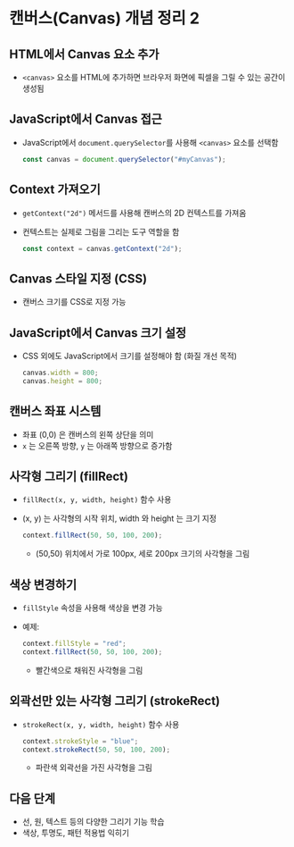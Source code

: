 # 캔버스(Canvas) 개념 정리 2

## HTML에서 Canvas 요소 추가
- `<canvas>` 요소를 HTML에 추가하면 브라우저 화면에 픽셀을 그릴 수 있는 공간이 생성됨

## JavaScript에서 Canvas 접근
- JavaScript에서 `document.querySelector`를 사용해 `<canvas>` 요소를 선택함

  ```javascript
  const canvas = document.querySelector("#myCanvas");
  ```

## Context 가져오기
- `getContext("2d")` 메서드를 사용해 캔버스의 2D 컨텍스트를 가져옴
- 컨텍스트는 실제로 그림을 그리는 도구 역할을 함

  ```javascript
  const context = canvas.getContext("2d");
  ```

## Canvas 스타일 지정 (CSS)
- 캔버스 크기를 CSS로 지정 가능

## JavaScript에서 Canvas 크기 설정
- CSS 외에도 JavaScript에서 크기를 설정해야 함 (화질 개선 목적)

  ```javascript
  canvas.width = 800;
  canvas.height = 800;
  ```

## 캔버스 좌표 시스템
- 좌표 (0,0) 은 캔버스의 왼쪽 상단을 의미
- `x` 는 오른쪽 방향, `y` 는 아래쪽 방향으로 증가함

## 사각형 그리기 (fillRect)
- `fillRect(x, y, width, height)` 함수 사용
- (x, y) 는 사각형의 시작 위치, width 와 height 는 크기 지정

  ```javascript
  context.fillRect(50, 50, 100, 200);
  ```

  - (50,50) 위치에서 가로 100px, 세로 200px 크기의 사각형을 그림

## 색상 변경하기
- `fillStyle` 속성을 사용해 색상을 변경 가능
- 예제:

  ```javascript
  context.fillStyle = "red";
  context.fillRect(50, 50, 100, 200);
  ```

  - 빨간색으로 채워진 사각형을 그림

## 외곽선만 있는 사각형 그리기 (strokeRect)
- `strokeRect(x, y, width, height)` 함수 사용

  ```javascript
  context.strokeStyle = "blue";
  context.strokeRect(50, 50, 100, 200);
  ```

  - 파란색 외곽선을 가진 사각형을 그림

## 다음 단계
- 선, 원, 텍스트 등의 다양한 그리기 기능 학습
- 색상, 투명도, 패턴 적용법 익히기